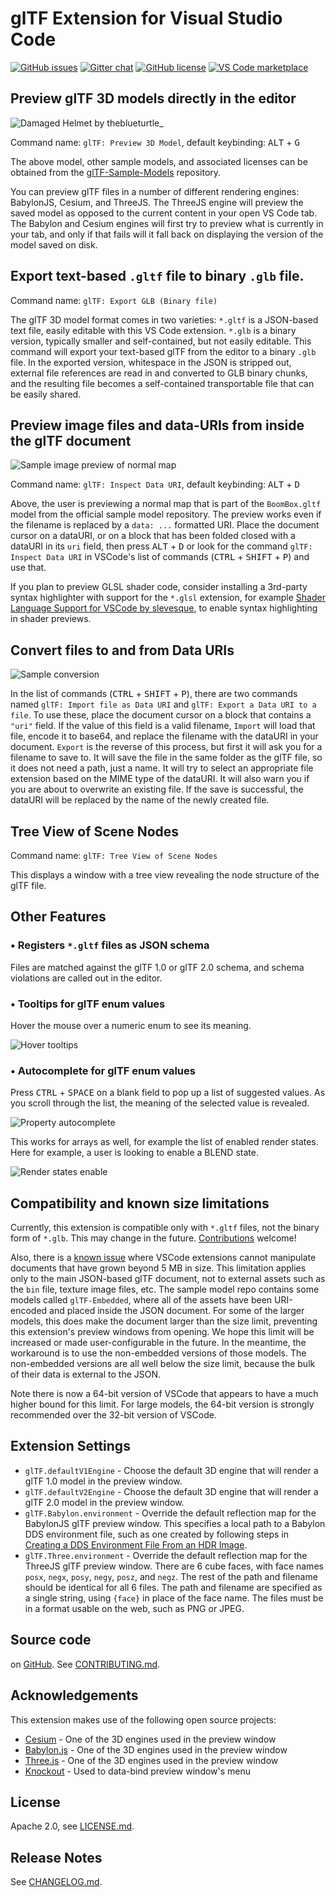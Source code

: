 # glTF Extension for Visual Studio Code

[![GitHub issues](https://img.shields.io/github/issues/AnalyticalGraphicsInc/gltf-vscode.svg)](https://github.com/AnalyticalGraphicsInc/gltf-vscode/issues) [![Gitter chat](https://img.shields.io/gitter/room/AnalyticalGraphicsInc/gltf-vscode.svg)](https://gitter.im/gltf-vscode/Lobby) [![GitHub license](https://img.shields.io/badge/License-Apache%202.0-blue.svg)](https://github.com/AnalyticalGraphicsInc/gltf-vscode/blob/master/LICENSE.md) [![VS Code marketplace](https://vsmarketplacebadge.apphb.com/installs/cesium.gltf-vscode.svg)](https://marketplace.visualstudio.com/items?itemName=cesium.gltf-vscode)

## Preview glTF 3D models directly in the editor

![Damaged Helmet by theblueturtle_](images/DamagedHelmetPan.gif)

Command name: `glTF: Preview 3D Model`, default keybinding: <kbd>ALT</kbd> + <kbd>G</kbd>

The above model, other sample models, and associated licenses can be obtained from the [glTF-Sample-Models](https://github.com/KhronosGroup/glTF-Sample-Models) repository.

You can preview glTF files in a number of different rendering engines: BabylonJS, Cesium, and ThreeJS.  The ThreeJS engine will preview the saved model as opposed to the current content in your open VS Code tab.  The Babylon and Cesium engines will first try to preview what is currently in your tab, and only if that fails will it fall back on displaying the version of the model saved on disk.

## Export text-based `.gltf` file to binary `.glb` file.

Command name: `glTF: Export GLB (Binary file)`

The glTF 3D model format comes in two varieties: `*.gltf` is a JSON-based text file, easily editable with this VS Code extension.  `*.glb` is a binary version, typically smaller and self-contained, but not easily editable.  This command will export your text-based glTF from the editor to a binary `.glb` file.  In the exported version, whitespace in the JSON is stripped out, external file references are read in and converted to GLB binary chunks, and the resulting file becomes a self-contained transportable file that can be easily shared.

## Preview image files and data-URIs from inside the glTF document

![Sample image preview of normal map](images/SampleImagePreview.png)

Command name: `glTF: Inspect Data URI`, default keybinding: <kbd>ALT</kbd> + <kbd>D</kbd>

Above, the user is previewing a normal map that is part of the `BoomBox.gltf` model from the official sample model repository.  The preview works even if the filename is replaced by a `data: ...` formatted URI.  Place the document cursor on a dataURI, or on a block that has been folded closed with a dataURI in its `uri` field, then press <kbd>ALT</kbd> + <kbd>D</kbd> or look for the command `glTF: Inspect Data URI` in VSCode's list of commands (<kbd>CTRL</kbd> + <kbd>SHIFT</kbd> + <kbd>P</kbd>) and use that.

If you plan to preview GLSL shader code, consider installing a 3rd-party syntax highlighter with support for the `*.glsl` extension, for example [Shader Language Support for VSCode by slevesque](https://marketplace.visualstudio.com/items?itemName=slevesque.shader), to enable syntax highlighting in shader previews.

## Convert files to and from Data URIs

![Sample conversion](images/Conversion.png)

In the list of commands (<kbd>CTRL</kbd> + <kbd>SHIFT</kbd> + <kbd>P</kbd>), there are two commands named `glTF: Import file as Data URI` and `glTF: Export a Data URI to a file`.  To use these, place the document cursor on a block that contains a `"uri"` field.  If the value of this field is a valid filename, `Import` will load that file, encode it to base64, and replace the filename with the dataURI in your document.  `Export` is the reverse of this process, but first it will ask you for a filename to save to.  It will save the file in the same folder as the glTF file, so it does not need a path, just a name.  It will try to select an appropriate file extension based on the MIME type of the dataURI.  It will also warn you if you are about to overwrite an existing file.  If the save is successful, the dataURI will be replaced by the name of the newly created file.

## Tree View of Scene Nodes

Command name: `glTF: Tree View of Scene Nodes`

This displays a window with a tree view revealing the node structure of the glTF file.

## Other Features

### &bull; Registers `*.gltf` files as JSON schema

Files are matched against the glTF 1.0 or glTF 2.0 schema, and schema violations are called out in the editor.

### &bull; Tooltips for glTF enum values

Hover the mouse over a numeric enum to see its meaning.

![Hover tooltips](images/EmissionHover.png)

### &bull; Autocomplete for glTF enum values

Press <kbd>CTRL</kbd> + <kbd>SPACE</kbd> on a blank field to pop up a list of suggested values.  As you scroll through the list, the meaning of the selected value is revealed.

![Property autocomplete](images/PropertyAutocomplete.png)

This works for arrays as well, for example the list of enabled render states.  Here for example, a user is looking to enable a BLEND state.

![Render states enable](images/StatesEnable.png)

## Compatibility and known size limitations

Currently, this extension is compatible only with `*.gltf` files, not the binary form of `*.glb`.  This may change in the future.  [Contributions](CONTRIBUTING.md) welcome!

Also, there is a [known issue](https://github.com/Microsoft/vscode/issues/31078) where VSCode extensions cannot manipulate documents that have grown beyond 5 MB in size.  This limitation applies only to the main JSON-based glTF document, not to external assets such as the `bin` file, texture image files, etc.  The sample model repo contains some models called `glTF-Embedded`, where all of the assets have been URI-encoded and placed inside the JSON document.  For some of the larger models, this does make the document larger than the size limit, preventing this extension's preview windows from opening.  We hope this limit will be increased or made user-configurable in the future.  In the meantime, the workaround is to use the non-embedded versions of those models.  The non-embedded versions are all well below the size limit, because the bulk of their data is external to the JSON.

Note there is now a 64-bit version of VSCode that appears to have a much higher bound for this limit.  For large models, the 64-bit version is strongly recommended over the 32-bit version of VSCode.

## Extension Settings

* `glTF.defaultV1Engine` - Choose the default 3D engine that will render a glTF 1.0 model in the preview window.
* `glTF.defaultV2Engine` - Choose the default 3D engine that will render a glTF 2.0 model in the preview window.
* `glTF.Babylon.environment` - Override the default reflection map for the BabylonJS glTF preview window.  This specifies a local path to a Babylon DDS environment file, such as one created by following steps in [Creating a DDS Environment File From an HDR Image](http://doc.babylonjs.com/overviews/physically_based_rendering#creating-a-dds-environment-file-from-an-hdr-image).
* `glTF.Three.environment` - Override the default reflection map for the ThreeJS glTF preview window.  There are 6 cube faces, with face names `posx`, `negx`, `posy`, `negy`, `posz`, and `negz`.  The rest of the path and filename should be identical for all 6 files.  The path and filename are specified as a single string, using `{face}` in place of the face name.  The files must be in a format usable on the web, such as PNG or JPEG.

## Source code

on [GitHub](https://github.com/AnalyticalGraphicsInc/gltf-vscode).  See [CONTRIBUTING.md](CONTRIBUTING.md).

## Acknowledgements

This extension makes use of the following open source projects:

 * [Cesium](https://github.com/AnalyticalGraphicsInc/cesium) - One of the 3D engines used in the preview window
 * [Babylon.js](https://github.com/BabylonJS/Babylon.js) - One of the 3D engines used in the preview window
 * [Three.js](https://github.com/mrdoob/three.js/) - One of the 3D engines used in the preview window
 * [Knockout](http://knockoutjs.com/) - Used to data-bind preview window's menu

## License

Apache 2.0, see [LICENSE.md](LICENSE.md).

## Release Notes

See [CHANGELOG.md](CHANGELOG.md).
